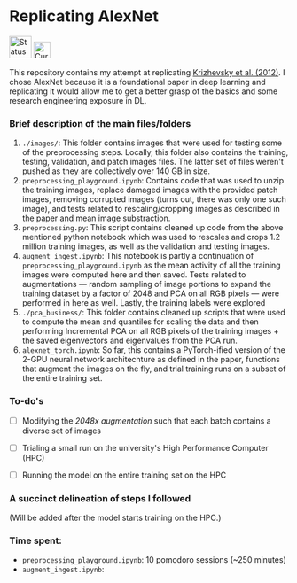 # Replicating AlexNet

<img src="https://img.shields.io/badge/Status-In_Progress-orange" alt="Status" height="40">
<img src="https://img.shields.io/badge/Currently_Working_On-Prepping_model_for_the_HPC-8A2BE2" alt="Currently Working On" height="30">

This repository contains my attempt at replicating [Krizhevsky et al. (2012)](https://proceedings.neurips.cc/paper_files/paper/2012/file/c399862d3b9d6b76c8436e924a68c45b-Paper.pdf). I chose AlexNet because it is a foundational paper in deep learning and replicating it would allow me to get a better grasp of the basics and some research engineering exposure in DL.

### Brief description of the main files/folders
1. `./images/`: This folder contains images that were used for testing some of the preprocessing steps. Locally, this folder also contains the training, testing, validation, and patch images files. The latter set of files weren't pushed as they are collectively over 140 GB in size.
2. `preprocessing_playground.ipynb`: Contains code that was used to unzip the training images, replace damaged images with the provided patch images, removing corrupted images (turns out, there was only one such image), and tests related to rescaling/cropping images as described in the paper and mean image substraction.
3. `preprocessing.py`: This script contains cleaned up code from the above mentioned python notebook which was used to rescales and crops 1.2 million training images, as well as the validation and testing images.
4. `augment_ingest.ipynb`: This notebook is partly a continuation of `preprocessing_playground.ipynb` as the mean activity of all the training images were computed here and then saved. Tests related to augmentations — random sampling of image portions to expand the training dataset by a factor of 2048 and PCA on all RGB pixels — were performed in here as well. Lastly, the training labels were explored
5. `./pca_business/`: This folder contains cleaned up scripts that were used to compute the mean and quantiles for scaling the data and then performing Incremental PCA on all RGB pixels of the training images + the saved eigenvectors and eigenvalues from the PCA run.
6. `alexnet_torch.ipynb`: So far, this contains a PyTorch-ified version of the 2-GPU neural network architechture as defined in the paper, functions that augment the images on the fly, and trial training runs on a subset of the entire training set.

### To-do's
- [ ] Modifying the *2048x augmentation* such that each batch contains a diverse set of images
- [ ] Trialing a small run on the university's High Performance Computer (HPC)
- [ ] Running the model on the entire training set on the HPC 


### A succinct delineation of steps I followed
(Will be added after the model starts training on the HPC.) 

### Time spent: 
- `preprocessing_playground.ipynb`: 10 pomodoro sessions (~250 minutes)
- `augment_ingest.ipynb`: 
